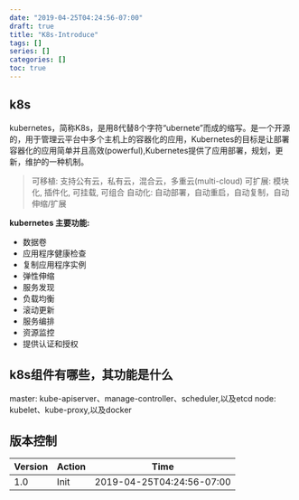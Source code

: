 ```yaml
---
date: "2019-04-25T04:24:56-07:00"
draft: true
title: "K8s-Introduce"
tags: []
series: []
categories: []
toc: true
---
```

## k8s
kubernetes，简称K8s，是用8代替8个字符“ubernete”而成的缩写。是一个开源的，用于管理云平台中多个主机上的容器化的应用，Kubernetes的目标是让部署容器化的应用简单并且高效(powerful),Kubernetes提供了应用部署，规划，更新，维护的一种机制。

>可移植: 支持公有云，私有云，混合云，多重云(multi-cloud)
>可扩展: 模块化, 插件化, 可挂载, 可组合
>自动化: 自动部署，自动重启，自动复制，自动伸缩/扩展

**kubernetes 主要功能:**

- 数据卷
- 应用程序健康检查
- 复制应用程序实例
- 弹性伸缩
- 服务发现
- 负载均衡
- 滚动更新
- 服务编排
- 资源监控
- 提供认证和授权

## k8s组件有哪些，其功能是什么
master: kube-apiserver、manage-controller、scheduler,以及etcd
node: kubelet、kube-proxy,以及docker

## 版本控制

| Version | Action                   | Time       |
| ------- | ------------------------ | ---------- |
| 1.0     | Init                     | 2019-04-25T04:24:56-07:00|
